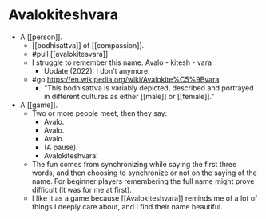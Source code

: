 # Avalokiteshvara

- A [[person]].
  - [[bodhisattva]] of [[compassion]].
  - #pull [[avalokitesvara]]
  - I struggle to remember this name. Avalo - kitesh - vara
    - Update (2022): I don't anymore.
  - #go https://en.wikipedia.org/wiki/Avalokite%C5%9Bvara
    - "This bodhisattva is variably depicted, described and portrayed in different cultures as either [[male]] or [[female]]."
- A [[game]].
  - Two or more people meet, then they say:
    - Avalo.
    - Avalo.
    - Avalo.
    - (A pause).
    - Avalokiteshvara!
  - The fun comes from synchronizing while saying the first three words, and then choosing to synchronize or not on the saying of the name. For beginner players remembering the full name might prove difficult (it was for me at first).
  - I like it as a game because [[Avalokiteshvara]] reminds me of a lot of things I deeply care about, and I find their name beautiful.
